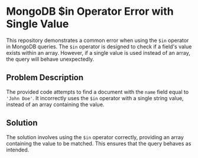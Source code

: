 # MongoDB $in Operator Error with Single Value

This repository demonstrates a common error when using the `$in` operator in MongoDB queries.  The `$in` operator is designed to check if a field's value exists within an array.  However, if a single value is used instead of an array, the query will behave unexpectedly.

## Problem Description
The provided code attempts to find a document with the `name` field equal to `'John Doe'`. It incorrectly uses the `$in` operator with a single string value, instead of an array containing the value.

## Solution
The solution involves using the `$in` operator correctly, providing an array containing the value to be matched. This ensures that the query behaves as intended.